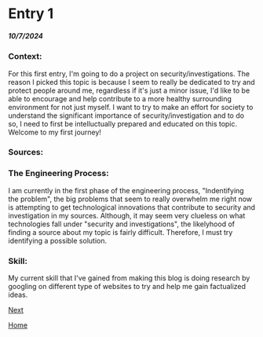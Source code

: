 # Entry 1
##### 10/7/2024
### __Context__:
For this first entry, I'm going to do a project on security/investigations. The reason I picked this topic is because I seem to really be dedicated to try and protect people around me, regardless if it's just a minor issue, I'd like to be able to encourage and help contribute to a more healthy surrounding environment for not just myself. I want to try to make an effort for society to understand the significant importance of security/investigation and to do so, I need to first be intelluctually prepared and educated on this topic. Welcome to my first journey!

### __Sources__:

### __The Engineering Process__:
I am currently in the first phase of the engineering process, "Indentifying the problem", the big problems that seem to really overwhelm me right now is attempting to get technological innovations that contribute to security and investigation in my sources. Although, it may seem very clueless on what technologies fall under "security and investigations", the likelyhood of finding a source about my topic is fairly difficult. Therefore, I must try identifying a possible solution.

### __Skill__: 
My current skill that I've gained from making this blog is doing research by googling on different type of websites to try and help me gain factualized ideas.


[Next](entry02.md)

[Home](../README.md)
